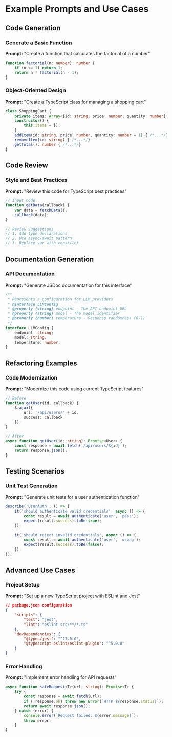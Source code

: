 # Example Prompts and Use Cases

## Code Generation

### Generate a Basic Function
**Prompt:** "Create a function that calculates the factorial of a number"
```typescript
function factorial(n: number): number {
    if (n <= 1) return 1;
    return n * factorial(n - 1);
}
```

### Object-Oriented Design
**Prompt:** "Create a TypeScript class for managing a shopping cart"
```typescript
class ShoppingCart {
    private items: Array<{id: string; price: number; quantity: number}>;
    constructor() {
        this.items = [];
    }
    addItem(id: string, price: number, quantity: number = 1) { /*...*/}
    removeItem(id: string) { /*...*/}
    getTotal(): number { /*...*/}
}
```

## Code Review

### Style and Best Practices
**Prompt:** "Review this code for TypeScript best practices"
```typescript
// Input Code
function getData(callback) {
    var data = fetchData();
    callback(data);
}

// Review Suggestions
// 1. Add type declarations
// 2. Use async/await pattern
// 3. Replace var with const/let
```

## Documentation Generation

### API Documentation
**Prompt:** "Generate JSDoc documentation for this interface"
```typescript
/**
 * Represents a configuration for LLM providers
 * @interface LLMConfig
 * @property {string} endpoint - The API endpoint URL
 * @property {string} model - The model identifier
 * @property {number} temperature - Response randomness (0-1)
 */
interface LLMConfig {
    endpoint: string;
    model: string;
    temperature: number;
}
```

## Refactoring Examples

### Code Modernization
**Prompt:** "Modernize this code using current TypeScript features"
```typescript
// Before
function getUser(id, callback) {
    $.ajax({
        url: '/api/users/' + id,
        success: callback
    });
}

// After
async function getUser(id: string): Promise<User> {
    const response = await fetch(`/api/users/${id}`);
    return response.json();
}
```

## Testing Scenarios

### Unit Test Generation
**Prompt:** "Generate unit tests for a user authentication function"
```typescript
describe('UserAuth', () => {
    it('should authenticate valid credentials', async () => {
        const result = await authenticate('user', 'pass');
        expect(result.success).toBe(true);
    });
    
    it('should reject invalid credentials', async () => {
        const result = await authenticate('user', 'wrong');
        expect(result.success).toBe(false);
    });
});
```

## Advanced Use Cases

### Project Setup
**Prompt:** "Set up a new TypeScript project with ESLint and Jest"
```json
// package.json configuration
{
    "scripts": {
        "test": "jest",
        "lint": "eslint src/**/*.ts"
    },
    "devDependencies": {
        "@types/jest": "^27.0.0",
        "@typescript-eslint/eslint-plugin": "^5.0.0"
    }
}
```

### Error Handling
**Prompt:** "Implement error handling for API requests"
```typescript
async function safeRequest<T>(url: string): Promise<T> {
    try {
        const response = await fetch(url);
        if (!response.ok) throw new Error(`HTTP ${response.status}`);
        return await response.json();
    } catch (error) {
        console.error(`Request failed: ${error.message}`);
        throw error;
    }
}
```
